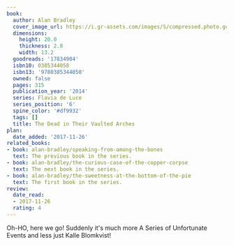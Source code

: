 ```yaml
---
book:
  author: Alan Bradley
  cover_image_url: https://i.gr-assets.com/images/S/compressed.photo.goodreads.com/books/1432578235l/17834904._SY475_.jpg
  dimensions:
    height: 20.0
    thickness: 2.8
    width: 13.2
  goodreads: '17834904'
  isbn10: 0385344058
  isbn13: '9780385344050'
  owned: false
  pages: 315
  publication_year: '2014'
  series: Flavia de Luce
  series_position: '6'
  spine_color: '#df9932'
  tags: []
  title: The Dead in Their Vaulted Arches
plan:
  date_added: '2017-11-26'
related_books:
- book: alan-bradley/speaking-from-among-the-bones
  text: The previous book in the series.
- book: alan-bradley/the-curious-case-of-the-copper-corpse
  text: The next book in the series.
- book: alan-bradley/the-sweetness-at-the-bottom-of-the-pie
  text: The first book in the series.
review:
  date_read:
  - 2017-11-26
  rating: 4
---
```


Oh-HO, here we go! Suddenly it's much more A Series of Unfortunate Events and less just Kalle Blomkvist!
